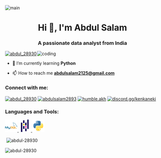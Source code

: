 <img align="center" alt="main" width= "500" src="https://66.media.tumblr.com/fa794d0a20abf71e3622b0c3d12a44af/tumblr_inline_o0ltrnrVyv1to8h2v_500.gif">
<h1 align="center">Hi 👋, I'm Abdul Salam</h1>
<h3 align="center">A passionate data analyst from India</h3>
<img align= "right" alt="coding" width="400" src="https://media.licdn.com/dms/image/D4D12AQH4mcQALwgZ7Q/article-cover_image-shrink_600_2000/0/1691989932071?e=2147483647&v=beta&t=uwm5lxFiqURXuzG_xnf9hrIr-_sojSaQ4ggruUAYsmU">


<p align="left"> <a href="https://twitter.com/abdul_28930" target="blank"><img src="https://img.shields.io/twitter/follow/abdul_28930?logo=twitter&style=for-the-badge" alt="abdul_28930" /></a> </p>

- 🌱 I’m currently learning **Python**

- 📫 How to reach me **abdulsalam2125@gmail.com**

<h3 align="left">Connect with me:</h3>
<p align="left">
<a href="https://twitter.com/abdul_28930" target="blank"><img align="center" src="https://raw.githubusercontent.com/rahuldkjain/github-profile-readme-generator/master/src/images/icons/Social/twitter.svg" alt="abdul_28930" height="30" width="40" /></a>
<a href="https://linkedin.com/in/abdulsalam2893" target="blank"><img align="center" src="https://raw.githubusercontent.com/rahuldkjain/github-profile-readme-generator/master/src/images/icons/Social/linked-in-alt.svg" alt="abdulsalam2893" height="30" width="40" /></a>
<a href="https://instagram.com/humble.akh" target="blank"><img align="center" src="https://raw.githubusercontent.com/rahuldkjain/github-profile-readme-generator/master/src/images/icons/Social/instagram.svg" alt="humble.akh" height="30" width="40" /></a>
<a href="https://discord.gg/discord.gg/kenkaneki" target="blank"><img align="center" src="https://raw.githubusercontent.com/rahuldkjain/github-profile-readme-generator/master/src/images/icons/Social/discord.svg" alt="discord.gg/kenkaneki" height="30" width="40" /></a>
</p>

<h3 align="left">Languages and Tools:</h3>
<p align="left"> <a href="https://www.mysql.com/" target="_blank" rel="noreferrer"> <img src="https://raw.githubusercontent.com/devicons/devicon/master/icons/mysql/mysql-original-wordmark.svg" alt="mysql" width="40" height="40"/> </a> <a href="https://pandas.pydata.org/" target="_blank" rel="noreferrer"> <img src="https://raw.githubusercontent.com/devicons/devicon/2ae2a900d2f041da66e950e4d48052658d850630/icons/pandas/pandas-original.svg" alt="pandas" width="40" height="40"/> </a> <a href="https://www.python.org" target="_blank" rel="noreferrer"> <img src="https://raw.githubusercontent.com/devicons/devicon/master/icons/python/python-original.svg" alt="python" width="40" height="40"/> </a> </p>

<p>&nbsp;<img align="center" src="https://github-readme-stats.vercel.app/api?username=abdul-28930&show_icons=true&locale=en" alt="abdul-28930" /></p>

<p><img align="center" src="https://github-readme-streak-stats.herokuapp.com/?user=abdul-28930&" alt="abdul-28930" /></p>
